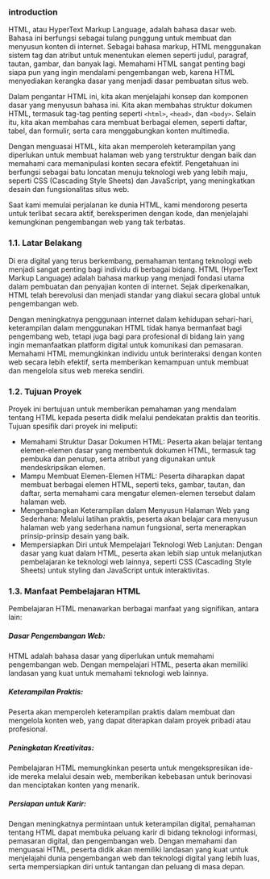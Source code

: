### introduction

HTML, atau HyperText Markup Language, adalah bahasa dasar web. Bahasa ini berfungsi sebagai tulang punggung untuk membuat dan menyusun konten di internet. Sebagai bahasa markup, HTML menggunakan sistem tag dan atribut untuk menentukan elemen seperti judul, paragraf, tautan, gambar, dan banyak lagi. Memahami HTML sangat penting bagi siapa pun yang ingin mendalami pengembangan web, karena HTML menyediakan kerangka dasar yang menjadi dasar pembuatan situs web.

Dalam pengantar HTML ini, kita akan menjelajahi konsep dan komponen dasar yang menyusun bahasa ini. Kita akan membahas struktur dokumen HTML, termasuk tag-tag penting seperti ```<html>```, ```<head>```, dan ```<body>```. Selain itu, kita akan membahas cara membuat berbagai elemen, seperti daftar, tabel, dan formulir, serta cara menggabungkan konten multimedia.

Dengan menguasai HTML, kita akan memperoleh keterampilan yang diperlukan untuk membuat halaman web yang terstruktur dengan baik dan memahami cara memanipulasi konten secara efektif. Pengetahuan ini berfungsi sebagai batu loncatan menuju teknologi web yang lebih maju, seperti CSS (Cascading Style Sheets) dan JavaScript, yang meningkatkan desain dan fungsionalitas situs web.

Saat kami memulai perjalanan ke dunia HTML, kami mendorong peserta untuk terlibat secara aktif, bereksperimen dengan kode, dan menjelajahi kemungkinan pengembangan web yang tak terbatas.

### 1.1. Latar Belakang
Di era digital yang terus berkembang, pemahaman tentang teknologi web menjadi sangat penting bagi individu di berbagai bidang. HTML (HyperText Markup Language) adalah bahasa markup yang menjadi fondasi utama dalam pembuatan dan penyajian konten di internet. Sejak diperkenalkan, HTML telah berevolusi dan menjadi standar yang diakui secara global untuk pengembangan web.

Dengan meningkatnya penggunaan internet dalam kehidupan sehari-hari, keterampilan dalam menggunakan HTML tidak hanya bermanfaat bagi pengembang web, tetapi juga bagi para profesional di bidang lain yang ingin memanfaatkan platform digital untuk komunikasi dan pemasaran. Memahami HTML memungkinkan individu untuk berinteraksi dengan konten web secara lebih efektif, serta memberikan kemampuan untuk membuat dan mengelola situs web mereka sendiri.

### 1.2. Tujuan Proyek
Proyek ini bertujuan untuk memberikan pemahaman yang mendalam tentang HTML kepada peserta didik melalui pendekatan praktis dan teoritis. Tujuan spesifik dari proyek ini meliputi:

- Memahami Struktur Dasar Dokumen HTML: Peserta akan belajar tentang elemen-elemen dasar yang membentuk dokumen HTML, termasuk tag pembuka dan penutup, serta atribut yang digunakan untuk mendeskripsikan elemen.
- Mampu Membuat Elemen-Elemen HTML: Peserta diharapkan dapat membuat berbagai elemen HTML, seperti teks, gambar, tautan, dan daftar, serta memahami cara mengatur elemen-elemen tersebut dalam halaman web.
- Mengembangkan Keterampilan dalam Menyusun Halaman Web yang Sederhana: Melalui latihan praktis, peserta akan belajar cara menyusun halaman web yang sederhana namun fungsional, serta menerapkan prinsip-prinsip desain yang baik.
- Mempersiapkan Diri untuk Mempelajari Teknologi Web Lanjutan: Dengan dasar yang kuat dalam HTML, peserta akan lebih siap untuk melanjutkan pembelajaran ke teknologi web lainnya, seperti CSS (Cascading Style Sheets) untuk styling dan JavaScript untuk interaktivitas.
### 1.3. Manfaat Pembelajaran HTML
Pembelajaran HTML menawarkan berbagai manfaat yang signifikan, antara lain:

##### Dasar Pengembangan Web:
 HTML adalah bahasa dasar yang diperlukan untuk memahami pengembangan web. Dengan mempelajari HTML, peserta akan memiliki landasan yang kuat untuk memahami teknologi web lainnya.
##### Keterampilan Praktis:
 Peserta akan memperoleh keterampilan praktis dalam membuat dan mengelola konten web, yang dapat diterapkan dalam proyek pribadi atau profesional.
##### Peningkatan Kreativitas:
Pembelajaran HTML memungkinkan peserta untuk mengekspresikan ide-ide mereka melalui desain web, memberikan kebebasan untuk berinovasi dan menciptakan konten yang menarik.
##### Persiapan untuk Karir:
 Dengan meningkatnya permintaan untuk keterampilan digital, pemahaman tentang HTML dapat membuka peluang karir di bidang teknologi informasi, pemasaran digital, dan pengembangan web.
Dengan memahami dan menguasai HTML, peserta didik akan memiliki landasan yang kuat untuk menjelajahi dunia pengembangan web dan teknologi digital yang lebih luas, serta mempersiapkan diri untuk tantangan dan peluang di masa depan.


